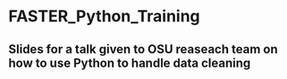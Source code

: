 # FASTER_Python_Training
## Slides for a talk given to OSU reaseach team on how to use Python to handle data cleaning
